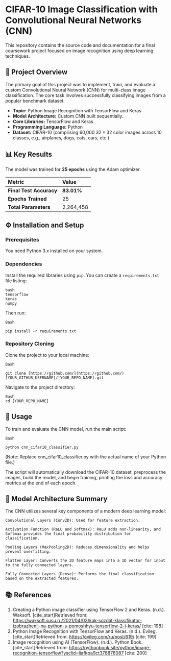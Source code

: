 # CIFAR-10 Image Classification with Convolutional Neural Networks (CNN)

This repository contains the source code and documentation for a final coursework project focused on image recognition using deep learning techniques.

## 🎯 Project Overview

The primary goal of this project was to implement, train, and evaluate a custom Convolutional Neural Network (CNN) for multi-class image classification. The core task involves successfully classifying images from a popular benchmark dataset.

* **Topic:** Python Image Recognition with TensorFlow and Keras
* **Model Architecture:** Custom CNN built sequentially.
* **Core Libraries:** TensorFlow and Keras
* **Programming Language:** Python
* **Dataset:** CIFAR-10 (comprising 60,000 $32\times32$ color images across 10 classes, e.g., airplanes, dogs, cats, cars, etc.)

## 📊 Key Results

The model was trained for **25 epochs** using the Adam optimizer.

| Metric | Value |
| :--- | :--- |
| **Final Test Accuracy** | **83.01%** |
| **Epochs Trained** | 25 |
| **Total Parameters** | 2,264,458 |

## ⚙️ Installation and Setup

### Prerequisites

You need Python 3.x installed on your system.

### Dependencies

Install the required libraries using `pip`. You can create a `requirements.txt` file listing:

```
bash
tensorflow
keras
numpy
```
Then run:
```
Bash

pip install -r requirements.txt
```
### Repository Cloning

Clone the project to your local machine:
```
Bash

git clone [https://github.com/](https://github.com/)[YOUR_GITHUB_USERNAME]/[YOUR_REPO_NAME].git
```
Navigate to the project directory:
```
Bash
cd [YOUR_REPO_NAME]
```
## 🚀 Usage

To train and evaluate the CNN model, run the main script:
```
Bash

python cnn_cifar10_classifier.py
```
(Note: Replace cnn_cifar10_classifier.py with the actual name of your Python file.)

The script will automatically download the CIFAR-10 dataset, preprocess the images, build the model, and begin training, printing the loss and accuracy metrics at the end of each epoch.

## 🧠 Model Architecture Summary

The CNN utilizes several key components of a modern deep learning model:

    Convolutional Layers (Conv2D): Used for feature extraction.

    Activation Function (ReLU and Softmax): ReLU adds non-linearity, and Softmax provides the final probability distribution for classification.

    Pooling Layers (MaxPooling2D): Reduces dimensionality and helps prevent overfitting.

    Flatten Layer: Converts the 2D feature maps into a 1D vector for input to the fully connected layers.

    Fully Connected Layers (Dense): Performs the final classification based on the extracted features.

## 📚 References
1. Creating a Python image classifier using TensorFlow 2 and Keras. (n.d.). Waksoft. [cite_start]Retrieved from: https://waksoft.susu.ru/2021/04/03/kak-sozdat-klassifikator-izobrazhenij-na-python-s-pomoshhyu-tensorflow-2-i-keras/ [cite: 198]
2. Python Image Recognition with TensorFlow and Keras. (n.d.). Evileg. [cite_start]Retrieved from: https://evileg.com/ru/post/619/ [cite: 199]
3. Image recognition using AI (TensorFlow). (n.d.). Python Book. [cite_start]Retrieved from: https://pythonbook.site/python/image-recognition-tensorflow?ysclid=liafkpa9ct378876087 [cite: 200]
